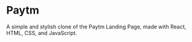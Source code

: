 # Paytm
A simple and stylish clone of the Paytm Landing Page, made with React, HTML, CSS, and JavaScript.
